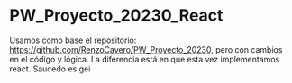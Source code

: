 # PW_Proyecto_20230_React
Usamos como base el repositorio: https://github.com/RenzoCavero/PW_Proyecto_20230, pero con cambios en el código y lógica. La diferencia está en que esta vez implementamos react. Saucedo es gei
